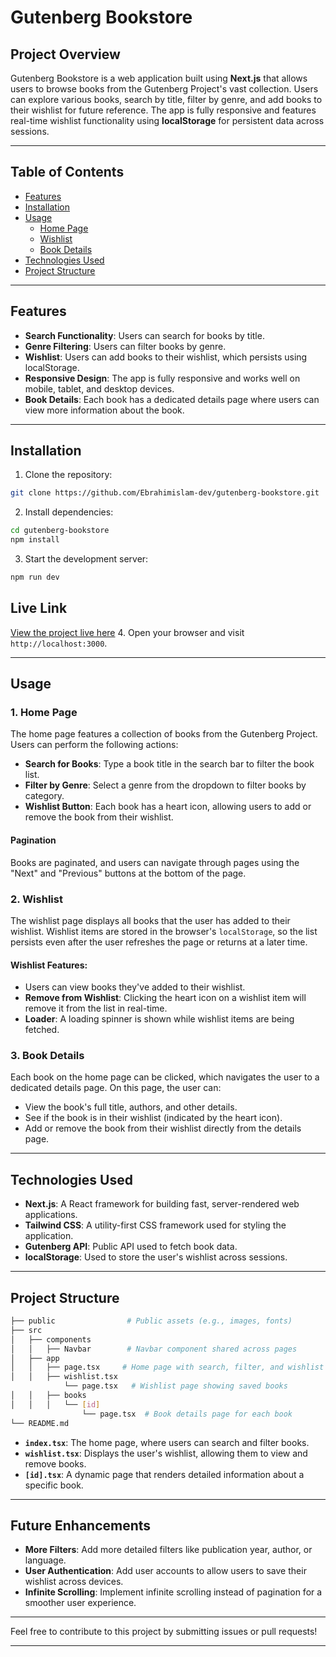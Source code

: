 # Gutenberg Bookstore

## Project Overview

Gutenberg Bookstore is a web application built using **Next.js** that allows users to browse books from the Gutenberg Project's vast collection. Users can explore various books, search by title, filter by genre, and add books to their wishlist for future reference. The app is fully responsive and features real-time wishlist functionality using **localStorage** for persistent data across sessions.

---

## Table of Contents

- [Features](#features)
- [Installation](#installation)
- [Usage](#usage)
  - [Home Page](#home-page)
  - [Wishlist](#wishlist)
  - [Book Details](#book-details)
- [Technologies Used](#technologies-used)
- [Project Structure](#project-structure)

---

## Features

- **Search Functionality**: Users can search for books by title.
- **Genre Filtering**: Users can filter books by genre.
- **Wishlist**: Users can add books to their wishlist, which persists using localStorage.
- **Responsive Design**: The app is fully responsive and works well on mobile, tablet, and desktop devices.
- **Book Details**: Each book has a dedicated details page where users can view more information about the book.

---

## Installation

1. Clone the repository:

```bash
git clone https://github.com/Ebrahimislam-dev/gutenberg-bookstore.git
```

2. Install dependencies:

```bash
cd gutenberg-bookstore
npm install
```

3. Start the development server:

```bash
npm run dev
```
## Live Link
[View the project live here](https://gutenberg-bookstore.vercel.app/)
4. Open your browser and visit `http://localhost:3000`.

---

## Usage

### 1. Home Page

The home page features a collection of books from the Gutenberg Project. Users can perform the following actions:

- **Search for Books**: Type a book title in the search bar to filter the book list.
- **Filter by Genre**: Select a genre from the dropdown to filter books by category.
- **Wishlist Button**: Each book has a heart icon, allowing users to add or remove the book from their wishlist.

#### Pagination

Books are paginated, and users can navigate through pages using the "Next" and "Previous" buttons at the bottom of the page.

### 2. Wishlist

The wishlist page displays all books that the user has added to their wishlist. Wishlist items are stored in the browser's `localStorage`, so the list persists even after the user refreshes the page or returns at a later time.

#### Wishlist Features:

- Users can view books they've added to their wishlist.
- **Remove from Wishlist**: Clicking the heart icon on a wishlist item will remove it from the list in real-time.
- **Loader**: A loading spinner is shown while wishlist items are being fetched.

### 3. Book Details

Each book on the home page can be clicked, which navigates the user to a dedicated details page. On this page, the user can:

- View the book's full title, authors, and other details.
- See if the book is in their wishlist (indicated by the heart icon).
- Add or remove the book from their wishlist directly from the details page.

---

## Technologies Used

- **Next.js**: A React framework for building fast, server-rendered web applications.
- **Tailwind CSS**: A utility-first CSS framework used for styling the application.
- **Gutenberg API**: Public API used to fetch book data.
- **localStorage**: Used to store the user's wishlist across sessions.

---

## Project Structure

```bash
├── public                # Public assets (e.g., images, fonts)
├── src
│   ├── components
│   │   ├── Navbar        # Navbar component shared across pages
│   ├── app
│   │   ├── page.tsx     # Home page with search, filter, and wishlist functionality
│   │   ├── wishlist.tsx
            └── page.tsx   # Wishlist page showing saved books
│   │   ├── books
│   │   │   └── [id]
                └── page.tsx  # Book details page for each book
└── README.md
```

- **`index.tsx`**: The home page, where users can search and filter books.
- **`wishlist.tsx`**: Displays the user's wishlist, allowing them to view and remove books.
- **`[id].tsx`**: A dynamic page that renders detailed information about a specific book.

---

## Future Enhancements

- **More Filters**: Add more detailed filters like publication year, author, or language.
- **User Authentication**: Add user accounts to allow users to save their wishlist across devices.
- **Infinite Scrolling**: Implement infinite scrolling instead of pagination for a smoother user experience.

---

Feel free to contribute to this project by submitting issues or pull requests!

---
